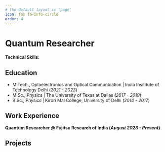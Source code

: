 ```yaml
---
# the default layout is 'page'
icon: fas fa-info-circle
order: 4
---
```


# Quantum Researcher

#### Technical Skills:

## Education
- M.Tech., Optoelectronics and Optical Communication | India Insititute of Technology Delhi (_2021 - 2023_)								       		
- M.Sc., Physics	| The University of Texas at Dallas (_2017 - 2019_)	 			        		
- B.Sc., Physics | Kirori Mal College, University of Delhi (_2014 - 2017_)

## Work Experience
**Quantum Researcher @ Fujitsu Research of India (_August 2023 - Present_)**

## Projects
